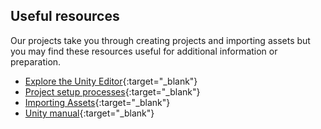 ## Useful resources

Our projects take you through creating projects and importing assets but you may find these resources useful for additional information or preparation. 

+ [Explore the Unity Editor](https://learn.unity.com/tutorial/explore-the-unity-editor-1){:target="_blank"}
+ [Project setup processes](https://learn.unity.com/tutorial/project-setup-processes){:target="_blank"}
+ [Importing Assets](https://learn.unity.com/tutorial/importing-assets){:target="_blank"}
+ [Unity manual](https://docs.unity3d.com/Manual/index.html){:target="_blank"}